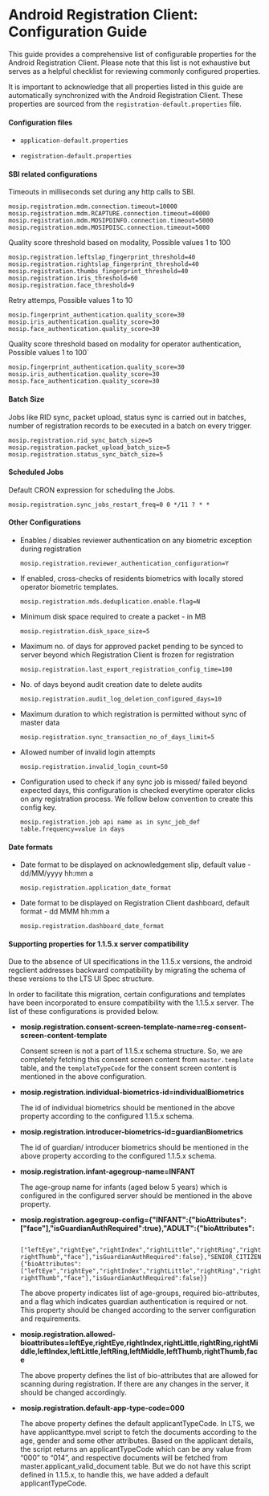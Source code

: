 # Android Registration Client: Configuration Guide

This guide provides a comprehensive list of configurable properties for the Android Registration Client. Please note that this list is not exhaustive but serves as a helpful checklist for reviewing commonly configured properties.

It is important to acknowledge that all properties listed in this guide are automatically synchronized with the Android Registration Client. These properties are sourced from the `registration-default.properties` file.


#### Configuration files

* `application-default.properties`

* `registration-default.properties`

#### SBI related configurations

Timeouts in milliseconds set during any http calls to SBI.

```
mosip.registration.mdm.connection.timeout=10000
mosip.registration.mdm.RCAPTURE.connection.timeout=40000
mosip.registration.mdm.MOSIPDINFO.connection.timeout=5000
mosip.registration.mdm.MOSIPDISC.connection.timeout=5000
```

Quality score threshold based on modality, Possible values 1 to 100

```
mosip.registration.leftslap_fingerprint_threshold=40
mosip.registration.rightslap_fingerprint_threshold=40
mosip.registration.thumbs_fingerprint_threshold=40
mosip.registration.iris_threshold=60
mosip.registration.face_threshold=9
```

Retry attemps, Possible values 1 to 10

```
mosip.fingerprint_authentication.quality_score=30
mosip.iris_authentication.quality_score=30
mosip.face_authentication.quality_score=30
```

Quality score threshold based on modality for operator authentication, Possible values 1 to 100`

```
mosip.fingerprint_authentication.quality_score=30
mosip.iris_authentication.quality_score=30
mosip.face_authentication.quality_score=30 
```
 
#### Batch Size

Jobs like RID sync, packet upload, status sync is carried out in batches, number of registration records to be executed in a batch on every trigger.

```
mosip.registration.rid_sync_batch_size=5
mosip.registration.packet_upload_batch_size=5
mosip.registration.status_sync_batch_size=5 
```

#### Scheduled Jobs

Default CRON expression for scheduling the Jobs.

`mosip.registration.sync_jobs_restart_freq=0 0 */11 ? * *`

#### Other Configurations
 

* Enables / disables reviewer authentication on any biometric exception during registration

  `mosip.registration.reviewer_authentication_configuration=Y`

* If enabled, cross-checks of residents biometrics with locally stored operator biometric templates.

  `mosip.registration.mds.deduplication.enable.flag=N`

* Minimum disk space required to create a packet - in MB

  `mosip.registration.disk_space_size=5`

* Maximum no. of days for approved packet pending to be synced to server beyond which Registration Client is frozen for registration

  `mosip.registration.last_export_registration_config_time=100`

* No. of days beyond audit creation date to delete audits

  `mosip.registration.audit_log_deletion_configured_days=10`

* Maximum duration to which registration is permitted without sync of master data

  `mosip.registration.sync_transaction_no_of_days_limit=5`

* Allowed number of invalid login attempts

  `mosip.registration.invalid_login_count=50`

* Configuration used to check if any sync job is missed/ failed beyond expected days, this configuration is checked everytime operator clicks on any registration process. We follow below convention to create this config key.

  `mosip.registration.job api name as in sync_job_def table.frequency=value in days`

#### Date formats

* Date format to be displayed on acknowledgement slip, default value - dd/MM/yyyy hh:mm a

  `mosip.registration.application_date_format`

* Date format to be displayed on Registration Client dashboard, default format - dd MMM hh:mm a

  `mosip.registration.dashboard_date_format`

#### Supporting properties for 1.1.5.x server compatibility

Due to the absence of UI specifications in the 1.1.5.x versions, the android regclient addresses backward compatibility by migrating the schema of these versions to the LTS UI Spec structure.

In order to facilitate this migration, certain configurations and templates have been incorporated to ensure compatibility with the 1.1.5.x server. The list of these configurations is provided below.

* **mosip.registration.consent-screen-template-name=reg-consent-screen-content-template**

  Consent screen is not a part of 1.1.5.x schema structure. So, we are completely fetching this consent screen content from 
  `master.template` table, and the `templateTypeCode` for the consent screen content is mentioned in the above configuration.

* **mosip.registration.individual-biometrics-id=individualBiometrics**

  The id of individual biometrics should be mentioned in the above property according to the configured 1.1.5.x schema.

* **mosip.registration.introducer-biometrics-id=guardianBiometrics**

  The id of guardian/ introducer biometrics should be mentioned in the above property according to the configured 1.1.5.x schema.

* **mosip.registration.infant-agegroup-name=INFANT**

  The age-group name for infants (aged below 5 years) which is configured in the configured server should be mentioned in the above 
  property.

* **mosip.registration.agegroup-config={"INFANT":{"bioAttributes":["face"],"isGuardianAuthRequired":true},"ADULT":{"bioAttributes":**
   ```
     ["leftEye","rightEye","rightIndex","rightLittle","rightRing","rightMiddle","leftIndex","leftLittle","leftRing","leftMiddle","leftThumb"," rightThumb","face"],"isGuardianAuthRequired":false},"SENIOR_CITIZEN":{"bioAttributes":   ["leftEye","rightEye","rightIndex","rightLittle","rightRing","rightMiddle","leftIndex","leftLittle","leftRing","leftMiddle","leftThumb","  rightThumb","face"],"isGuardianAuthRequired":false}}
  ```

  The above property indicates list of age-groups, required bio-attributes, and a flag which indicates guardian authentication is 
  required or not. This property should be changed according to the server configuration and requirements.

* **mosip.registration.allowed-bioattributes=leftEye,rightEye,rightIndex,rightLittle,rightRing,rightMiddle,leftIndex,leftLittle,leftRing,leftMiddle,leftThumb,rightThumb,face**

  The above property defines the list of bio-attributes that are allowed for scanning during registration. If there are any changes in 
  the server, it should be changed accordingly.

* **mosip.registration.default-app-type-code=000**

  The above property defines the default applicantTypeCode. In LTS, we have applicanttype.mvel script to fetch the documents according 
  to the age, gender and some other attributes. Based on the applicant details, the script returns an applicantTypeCode which can be any 
  value from “000” to “014”, and respective documents will be fetched from master.applicant_valid_document table. But we do not have 
  this script defined in 1.1.5.x, to handle this, we have added a default applicantTypeCode.


